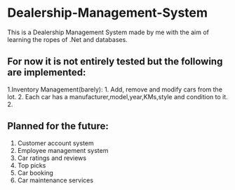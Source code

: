 # Dealership-Management-System

This is a Dealership Management System made by me with the aim of learning the ropes of .Net and databases.
## For now it is not entirely tested but the following are implemented:
1.Inventory Management(barely): 
        1. 
Add, remove and modify cars from the lot.
        2.
Each car has a manufacturer,model,year,KMs,style and condition to it.
2.
## Planned for the future:
1. Customer account system
2. Employee management system
3. Car ratings and reviews
4. Top picks
5. Car booking
6. Car maintenance services
